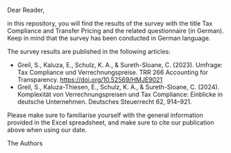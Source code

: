 Dear Reader,

in this repository, you will find the results of the survey with the title Tax Compliance and Transfer Pricing and the related questionnaire (in German).
Keep in mind that the survey has been conducted in German language.

The survey results are published in the following articles:   

- Greil, S., Kaluza, E., Schulz, K. A., & Sureth-Sloane, C. (2023). Umfrage: Tax Compliance und Verrechnungspreise. TRR 266 Accounting for Transparency. https://doi.org/10.52569/HMJE9021
- Greil, S., Kaluza-Thiesen, E., Schulz, K. A., & Sureth-Sloane, C. (2024). Komplexität von Verrechnungspreisen und Tax Compliance: Einblicke in deutsche Unternehmen. Deutsches Steuerrecht 62, 914–921.

Please make sure to familiarise yourself with the general information provided in the Excel spreadsheet, and make sure to cite our publication above when using our date.


The Authors
